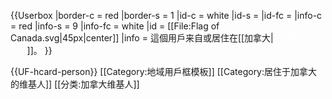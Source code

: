 {{Userbox
  |border-c = red
  |border-s = 1
  |id-c     = white
  |id-s     = 
  |id-fc    = 
  |info-c   = red
  |info-s   = 9
  |info-fc  = white
  |id       = [[File:Flag of Canada.svg|45px|center]]
  |info     = 這個用戶来自或居住在[[加拿大|<span style="color:white;">'''加拿大'''</span>]]。
}}<noinclude>
<!-- This <div> tag is used to avoid the 'float'-ing image above in the template from wrapping oddly with the text below. -->
<div style="clear: both;"></div>
<!-- end div tag -->
{{UF-hcard-person}}
[[Category:地域用戶框模板]]
[[Category:居住于加拿大的维基人]]
</noinclude>
<includeonly>[[分类:加拿大维基人]]</includeonly>